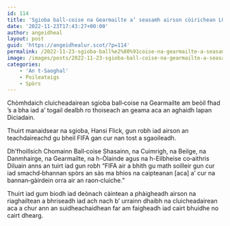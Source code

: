 ```yaml
---
id: 114
title: 'Sgioba ball‑coise na Gearmailte a’ seasamh airson còirichean LGDT+'
date: '2022-11-23T17:43:27+00:00'
author: angeidheal
layout: post
guid: 'https://angeidhealur.scot/?p=114'
permalink: /2022-11-23-sgioba-ball%e2%80%91coise-na-gearmailte-a-seasamh-airson-coirichean-lgdt/
image: /images/posts/2022-11-23-sgioba-ball-coise-na-gearmailte-a-seasamh-airson-coirichean-lgdt.webp
categories:
    - 'An t-Saoghal'
    - Poileataigs
    - Spòrs
---
```


Chòmhdaich cluicheadairean sgioba ball‑coise na Gearmailte am beòil fhad ’s a bha iad a’ togail dealbh ro thoiseach an geama aca an aghaidh Iapan Diciadain.

Thuirt manaidsear na sgioba, Hansi Flick, gun robh iad airson an teachdaireachd gu bheil FIFA gan cur nan tost a sgaoileadh.

Dh’fhoillsich Chomainn Ball‑coise Shasainn, na Cuimrigh, na Beilge, na Danmhairge, na Gearmailte, na h-Òlainde agus na h-Eilbheise co‑aithris Diluain anns an tuirt iad gun robh “FIFA air a bhith gu math soilleir gun cur iad smachd‑bhannan spòrs an sàs ma bhios na caipteanan \[aca\] a’ cur na bannan‑gàirdein orra air an raon‑cluiche.”

Thuirt iad gum biodh iad deònach càintean a phàigheadh airson na riaghailtean a bhriseadh iad ach nach b’ urrainn dhaibh na cluicheadairean aca a chur ann an suidheachaidhean far am faigheadh iad cairt bhuidhe no cairt dhearg.
